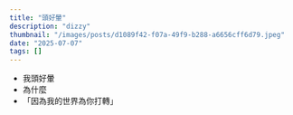 ```yaml
---
title: "頭好暈"
description: "dizzy"
thumbnail: "/images/posts/d1089f42-f07a-49f9-b288-a6656cff6d79.jpeg"
date: "2025-07-07"
tags: []
---
```

- 我頭好暈
- 為什麼
- 「因為我的世界為你打轉」
